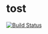 # tost

[![Build Status](https://travis-ci.com/rafalolszewski94/tost.svg?branch=master)](https://travis-ci.com/rafalolszewski94/tost)
